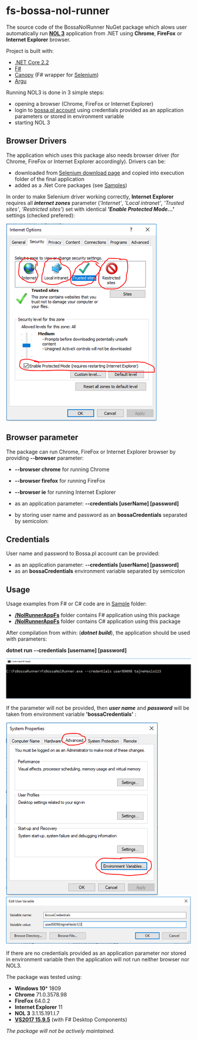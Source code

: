 # fs-bossa-nol-runner

The source code of the BossaNolRunner NuGet package which alows user automatically run **[NOL 3](http://bossa.pl/oferta/internet/pomoc/nol/)** application from .NET using **Chrome**, **FireFox** or **Internet Explorer** browser.

Project is built with:

* [.NET Core 2.2](https://dotnet.github.io/)
* [F#](https://fsharp.org)
* [Canopy](http://fsprojects.github.io/Argu/tutorial.html) (F# wrapper for [Selenium](https://www.seleniumhq.org/))
* [Argu](http://fsprojects.github.io/Argu/tutorial.html)

Running NOL3 is done in 3 simple steps:

* opening a browser (Chrome, FireFox or Internet Explorer)
* login to [bossa.pl account](https://www.bossa.pl) using credentials provided as an application parameters or stored in environment variable
* starting NOL 3

## Browser Drivers

The application which uses this package also needs browser driver (for Chrome, FireFox or Internet Explorer accordingly). Drivers can be:

* downloaded from [Selenium download page](https://www.seleniumhq.org/download/) and copied into execution folder of the final application
* added as a .Net Core packages (see [Samples](https://github.com/zbigniew-gajewski/bossa-nol-runner/tree/master/Samples))

In order to make Selenium driver working correctly, **Internet Explorer** requires all ***internet zones*** parameter (*'Internet'*, *'Local intranet'*, *'Trusted sites'*, *'Restricted sites'*) set with identical ***'Enable Protected Mode...'*** settings (checked prefered):

![IeSettings](docs/assets/BrowserSettings.png)

## Browser parameter

The package can run Chrome, FireFox or Internet Explorer browser by providing **--browser** parameter:

* **--browser chrome** for running Chrome
* **--browser firefox** for running FireFox
* **--browser ie** for running Internet Explorer

* as an application parameter: **--credentials [userName] [password]**
* by storing user name and password as an **bossaCredentials** separated by semicolon:

## Credentials

User name and password to Bossa.pl account can be provided:

* as an application parameter: **--credentials [userName] [password]**
* as an **bossaCredentials** environment variable separated by semicolon

## Usage

Usage examples from F# or C# code are in [Sample](https://github.com/zbigniew-gajewski/bossa-nol-runner/tree/master/Samples) folder:

* **[/NolRunnerAppFs](https://github.com/zbigniew-gajewski/bossa-nol-runner/tree/master/Samples/NolRunnerAppFs)** folder contains F# application using this package
* **[/NolRunnerAppFs](https://github.com/zbigniew-gajewski/bossa-nol-runner/tree/master/Samples/NolRunnerAppCs)** folder contains C# application using this package

After compilation from within:
 (***dotnet build***), the application should be used with parameters:
  
__dotnet run__ **--credentials [username] [password]**

  ![Parameters](docs/assets/FsBossaNolRunnerExe.png)
  
  If the parameter will not be provided, then ***user name*** and ***password*** will be taken from environment variable **'bossaCredentials'** :

  ![EnvironmentVariables](docs/assets/EnvironmentVariables.png)
  ![BossaCredentials](docs/assets/BossaCredentials.png)

If there are no credentials provided as an application parameter nor stored in environment variable then the application will not run neither browser nor NOL3.

The package was tested using:

* **Windows 10*** 1809
* **Chrome** 71.0.3578.98
* **FireFox** 64.0.2
* **Internet Explorer** 11
* **NOL 3** 3.1.15.191.I.7
* [**VS2017 15.9.5**](https://www.visualstudio.com/pl/downloads) (with F# Desktop Components)

*The package will not be actively maintained.*